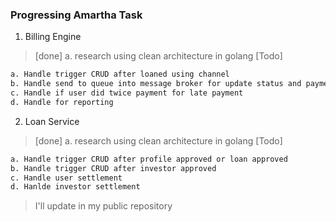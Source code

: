 ### Progressing Amartha Task
1. Billing Engine
> [done]
a. research using clean architecture in golang
> [Todo]
```txt
a. Handle trigger CRUD after loaned using channel
b. Handle send to queue into message broker for update status and payment
c. Handle if user did twice payment for late payment
d. Handle for reporting
```
2. Loan Service
> [done]
a. research using clean architecture in golang
> [Todo]
```txt
a. Handle trigger CRUD after profile approved or loan approved
b. Handle trigger CRUD after investor approved
c. Handle user settlement
d. Hanlde investor settlement
```
> I'll update in my public repository
